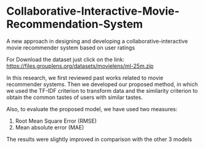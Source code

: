 # Collaborative-Interactive-Movie-Recommendation-System
A new approach in designing and developing a collaborative-interactive movie recommender system based on user ratings

For Download the dataset just click on the link: https://files.grouplens.org/datasets/movielens/ml-25m.zip

In this research, we first reviewed past works related to movie recommender systems. Then we developed our proposed method, in which we used the TF-IDF criterion to transform data and the similarity criterion to obtain the common tastes of users with similar tastes.

Also, to evaluate the proposed model, we have used two measures:
1. Root Mean Square Error (RMSE)
2. Mean absolute error (MAE)

The results were slightly improved in comparison with the other 3 models
